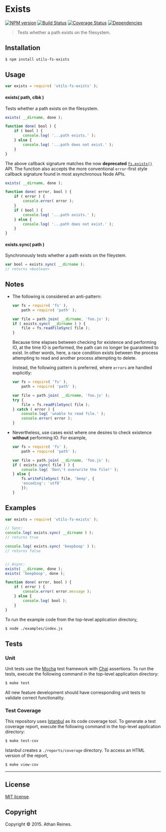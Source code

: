 Exists
===
[![NPM version][npm-image]][npm-url] [![Build Status][travis-image]][travis-url] [![Coverage Status][codecov-image]][codecov-url] [![Dependencies][dependencies-image]][dependencies-url]

> Tests whether a path exists on the filesystem.


## Installation

``` bash
$ npm install utils-fs-exists
```


## Usage

``` javascript
var exists = require( 'utils-fs-exists' );
```

#### exists( path, clbk )

Tests whether a path exists on the filesystem.

``` javascript
exists( __dirname, done );

function done( bool ) {
	if ( bool ) {
		console.log( '...path exists.' );
	} else {
		console.log( '...path does not exist.' );
	}
}
```

The above callback signature matches the now __deprecated__ [`fs.exists()`](https://nodejs.org/api/fs.html#fs_fs_exists_path_callback) API. The function also accepts the more conventional `error`-first style callback signature found in most asynchronous Node APIs.

``` javascript
exists( __dirname, done );

function done( error, bool ) {
	if ( error ) {
		console.error( error );
	}
	if ( bool ) {
		console.log( '...path exists.' );
	} else {
		console.log( '...path does not exist.' );
	}
}
```


#### exists.sync( path )

Synchronously tests whether a path exists on the fileystem.

``` javascript
var bool = exists.sync( __dirname );
// returns <boolean>
```


## Notes

*	The following is considered an anti-pattern:

	``` javascript
	var fs = require( 'fs' ),
		path = require( 'path' );

	var file = path.join( __dirname, 'foo.js' );
	if ( exists.sync( __dirname ) ) {
		file = fs.readFileSync( file );
	}
	```

	Because time elapses between checking for existence and performing IO, at the time IO is performed, the path can no longer be guaranteed to exist. In other words, here, a race condition exists between the process attempting to read and another process attempting to delete.

	Instead, the following pattern is preferred, where `errors` are handled explicitly:

	``` javascript
	var fs = require( 'fs' ),
		path = require( 'path' );

	var file = path.join( __dirname, 'foo.js' );
	try {
		file = fs.readFileSync( file );
	} catch ( error ) {
		console.log( 'unable to read file.' );
		console.error( error );
	}
	```

*	Nevertheless, use cases exist where one desires to check existence __without__ performing IO. For example,

	``` javascript
	var fs = require( 'fs' ),
		path = require( 'path' );

	var file = path.join( __dirname, 'foo.js' );
	if ( exists.sync( file ) ) {
		console.log( 'Don\'t overwrite the file!' );
	} else {
		fs.writeFileSync( file, 'beep', {
		'encoding': 'utf8'
		});
	}
	```


## Examples

``` javascript
var exists = require( 'utils-fs-exists' );

// Sync:
console.log( exists.sync( __dirname ) );
// returns true

console.log( exists.sync( 'beepboop' ) );
// returns false


// Async:
exists( __dirname, done );
exists( 'beepboop', done );

function done( error, bool ) {
	if ( error ) {
		console.error( error.message );
	} else {
		console.log( bool );
	}
}
```

To run the example code from the top-level application directory,

``` bash
$ node ./examples/index.js
```


## Tests

### Unit

Unit tests use the [Mocha](http://mochajs.org/) test framework with [Chai](http://chaijs.com) assertions. To run the tests, execute the following command in the top-level application directory:

``` bash
$ make test
```

All new feature development should have corresponding unit tests to validate correct functionality.


### Test Coverage

This repository uses [Istanbul](https://github.com/gotwarlost/istanbul) as its code coverage tool. To generate a test coverage report, execute the following command in the top-level application directory:

``` bash
$ make test-cov
```

Istanbul creates a `./reports/coverage` directory. To access an HTML version of the report,

``` bash
$ make view-cov
```


---
## License

[MIT license](http://opensource.org/licenses/MIT).


## Copyright

Copyright &copy; 2015. Athan Reines.


[npm-image]: http://img.shields.io/npm/v/utils-fs-exists.svg
[npm-url]: https://npmjs.org/package/utils-fs-exists

[travis-image]: http://img.shields.io/travis/kgryte/utils-fs-exists/master.svg
[travis-url]: https://travis-ci.org/kgryte/utils-fs-exists

[codecov-image]: https://img.shields.io/codecov/c/github/kgryte/utils-fs-exists/master.svg
[codecov-url]: https://codecov.io/github/kgryte/utils-fs-exists?branch=master

[dependencies-image]: http://img.shields.io/david/kgryte/utils-fs-exists.svg
[dependencies-url]: https://david-dm.org/kgryte/utils-fs-exists

[dev-dependencies-image]: http://img.shields.io/david/dev/kgryte/utils-fs-exists.svg
[dev-dependencies-url]: https://david-dm.org/dev/kgryte/utils-fs-exists

[github-issues-image]: http://img.shields.io/github/issues/kgryte/utils-fs-exists.svg
[github-issues-url]: https://github.com/kgryte/utils-fs-exists/issues
